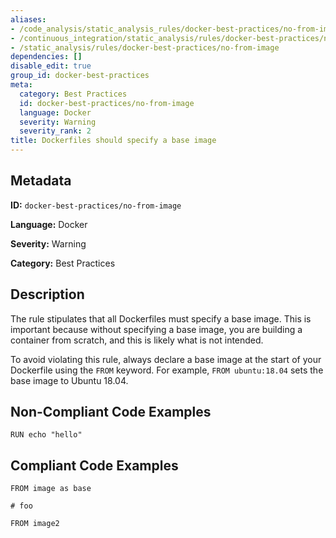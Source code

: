 ```yaml
---
aliases:
- /code_analysis/static_analysis_rules/docker-best-practices/no-from-image
- /continuous_integration/static_analysis/rules/docker-best-practices/no-from-image
- /static_analysis/rules/docker-best-practices/no-from-image
dependencies: []
disable_edit: true
group_id: docker-best-practices
meta:
  category: Best Practices
  id: docker-best-practices/no-from-image
  language: Docker
  severity: Warning
  severity_rank: 2
title: Dockerfiles should specify a base image
---
```

<!--  SOURCED FROM https://github.com/DataDog/datadog-static-analyzer-rule-docs -->


## Metadata
**ID:** `docker-best-practices/no-from-image`

**Language:** Docker

**Severity:** Warning

**Category:** Best Practices

## Description
The rule stipulates that all Dockerfiles must specify a base image. This is important because without specifying a base image, you are building a container from scratch, and this is likely what is not intended.

To avoid violating this rule, always declare a base image at the start of your Dockerfile using the `FROM` keyword. For example, `FROM ubuntu:18.04` sets the base image to Ubuntu 18.04.

## Non-Compliant Code Examples
```docker
RUN echo "hello"
```

## Compliant Code Examples
```docker
FROM image as base

# foo

FROM image2
```
